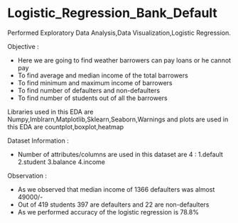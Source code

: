 # Logistic_Regression_Bank_Default
Performed Exploratory Data Analysis,Data Visualization,Logistic Regression.

Objective :

* Here we are going to find weather barrowers can pay loans or he cannot pay
* To find average and median income of the total barrowers
* To find minimum and maximum income of barrowers
* To find number of defaulters and non-defaulters
* To find number of students out of all the barrowers

Libraries used in this EDA are Numpy,Imblrarn,Matplotlib,Sklearn,Seaborn,Warnings and plots are used in this EDA are countplot,boxplot,heatmap


Dataset Information :

* Number of attributes/columns are used in this dataset are 4 :
  1.default
  2.student
  3.balance
  4.income

Observation :

* As we observed that median income of 1366 defaulters was almost 49000/-
* Out of 419 students 397 are defaulters and 22 are non-defaulters
* As we performed accuracy of the logistic regression is 78.8%  
	      	